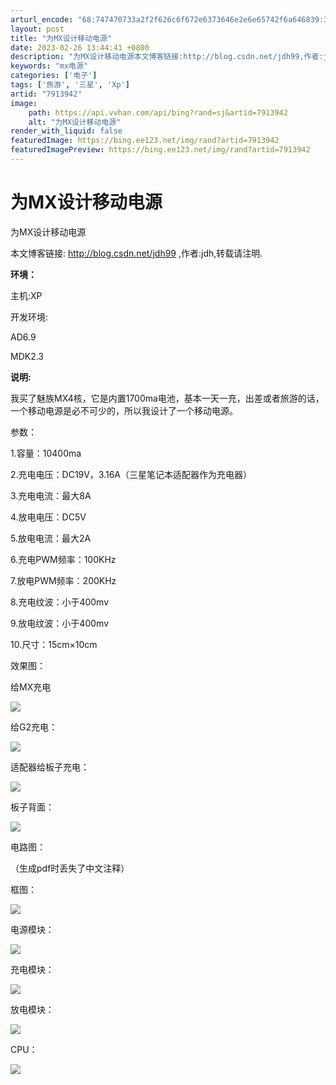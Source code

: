 ```yaml
---
arturl_encode: "68:747470733a2f2f626c6f672e6373646e2e6e65742f6a646839:392f61727469636c652f64657461696c732f37393133393432"
layout: post
title: "为MX设计移动电源"
date: 2023-02-26 13:44:41 +0800
description: "为MX设计移动电源本文博客链接:http://blog.csdn.net/jdh99,作者:jdh,"
keywords: "mx电源"
categories: ['电子']
tags: ['旅游', '三星', 'Xp']
artid: "7913942"
image:
    path: https://api.vvhan.com/api/bing?rand=sj&artid=7913942
    alt: "为MX设计移动电源"
render_with_liquid: false
featuredImage: https://bing.ee123.net/img/rand?artid=7913942
featuredImagePreview: https://bing.ee123.net/img/rand?artid=7913942
---
```


# 为MX设计移动电源

为MX设计移动电源

本文博客链接:
<http://blog.csdn.net/jdh99>
,作者:jdh,转载请注明.

**环境：**



主机:XP

开发环境:

AD6.9

MDK2.3

**说明:**

我买了魅族MX4核，它是内置1700ma电池，基本一天一充，出差或者旅游的话，一个移动电源是必不可少的，所以我设计了一个移动电源。

参数：

1.容量：10400ma

2.充电电压：DC19V，3.16A（三星笔记本适配器作为充电器）

3.充电电流：最大8A

4.放电电压：DC5V

5.放电电流：最大2A

6.充电PWM频率：100KHz

7.放电PWM频率：200KHz

8.充电纹波：小于400mv

9.放电纹波：小于400mv

10.尺寸：15cm×10cm

效果图：

给MX充电

![](https://img-my.csdn.net/uploads/201208/27/1346080857_4314.JPG)

给G2充电：

![](https://img-my.csdn.net/uploads/201208/27/1346080945_3053.JPG)

适配器给板子充电：

![](https://img-my.csdn.net/uploads/201208/27/1346081033_3172.JPG)

板子背面：

![](https://img-my.csdn.net/uploads/201208/27/1346081138_5467.JPG)

电路图：

（生成pdf时丢失了中文注释）

框图：

![](https://img-my.csdn.net/uploads/201208/27/1346081189_6920.JPG)

电源模块：

![](https://img-my.csdn.net/uploads/201208/27/1346081279_4304.JPG)

充电模块：

![](https://img-my.csdn.net/uploads/201208/27/1346081354_9109.JPG)

放电模块：

![](https://img-my.csdn.net/uploads/201208/27/1346081418_4887.JPG)

CPU：

![](https://img-my.csdn.net/uploads/201208/27/1346081465_1133.JPG)